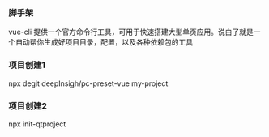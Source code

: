### 脚手架

vue-cli 提供一个官方命令行工具，可用于快速搭建大型单页应用。说白了就是一个自动帮你生成好项目目录，配置，以及各种依赖包的工具

### 项目创建1

npx degit deepInsigh/pc-preset-vue my-project

### 项目创建2

npx init-qtproject
